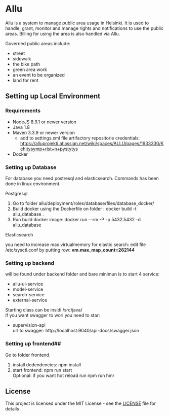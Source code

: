 # Allu

Allu is a system to manage public area usage in Helsinki.
It is used to handle, grant, monitor and manage rights and notifications to use the public areas. Billing for using the area is also handled via Allu.

Governed public areas include:
- street
- sidewalk
- the bike path
- green area work
- an event to be organized
- land for rent

## Setting up Local Environment ##

### Requirements ###
- NodeJS 8.9.1 or newer version
- Java 1.8
- Maven 3.3.9 or newer version
  - add to settings.xml file artifactory repositorie credentials: https://alluprojekti.atlassian.net/wiki/spaces/ALLU/pages/1933330/Kehitysymp+rist+n+pystytys
- Docker

### Setting up Database ###
For database you need postresql and elasticsearch. Commands has been done in linux environment.  

Postgresql
1. Go to folder allu/deployment/roles/database/files/database_docker/
2. Build docker using the Dockerfile on folder : docker build -t allu_database .
3. Run build docker image:  docker run --rm -P -p 5432:5432 -d allu_database

Elasticsearch

you need to increase max virtualmemory for elastic search:
edit file /etc/sysctl.conf by putting row: __vm.max_map_count=262144__

### Setting up backend
will be found under backend folder and bare minimun is to start 4 service:
- allu-ui-service
- model-service
- search-service
- external-service

Starting class can be insidi <name-of-service>/src/java/  
If you want swagger to worl you need to star:
- supervision-api  
url to swagger: http://localhost:9040/api-docs/swagger.json

### Setting up frontend##
Go to folder frontend.
1. install dedendencies: npm install
2. start frontend: npm run start  
Optional: if you want hot reload run npm run hmr


## License
This project is licensed under the MIT License - see the [LICENSE](LICENSE) file for details